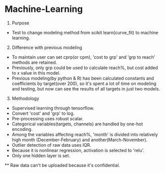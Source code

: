 # Machine-Learning
1. Purpose
- Test to change modeling method from scikit learn(curve_fit) to machine learning.

2. Difference with previous modeling
- To maintain user can set cprp(or cpm), 'cost to grp' and 'grp to reach' methods are retained.
- Previously, only grp could be used to calculate reach%, but cost added to x value in this model.
- Previous modeling(by python & R) has been calculated constants and coefficients by target(over 200), so it's spent a lot of time on modeling and testing, but now can see the results of all targets in just two models.

3. Methodology
- Supervised learning through tensorflow.
- Convert 'cost' and 'grp' to log.
- Pre-processing uses robust scalar.
- Categorical variables(targets, channels) are handled by one-hot encoding.
- Among the variables affecting reach%, 'month' is divided into relatively high month (December-February) and another(March-November).
- Outlier detection of raw data uses IQR.
- Because it is nonlinear regression, activation is selected to 'relu'.
- Only one hidden layer is set.

** Raw data can't be uploaded because it's confidential.
